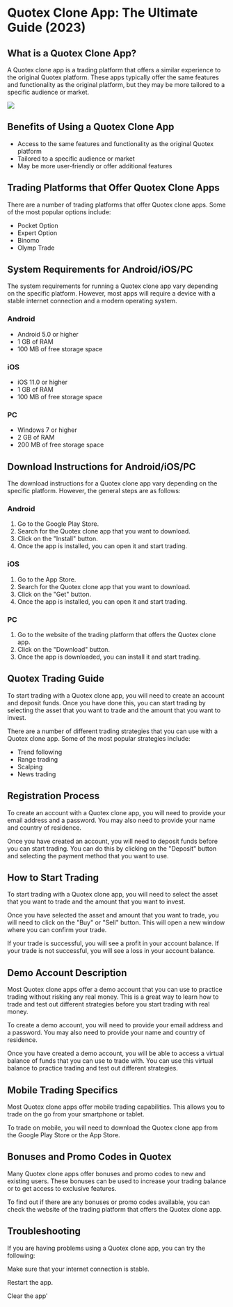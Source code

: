# Quotex Clone App: The Ultimate Guide (2023)

## What is a Quotex Clone App?

A Quotex clone app is a trading platform that offers a similar
experience to the original Quotex platform. These apps typically offer
the same features and functionality as the original platform, but they
may be more tailored to a specific audience or market.

[![](https://static.quotex.io/files/1_en/300_250.jpg)](https://traff.sbs/brokerqxsignupf)

## Benefits of Using a Quotex Clone App

-   Access to the same features and functionality as the original Quotex
    platform
-   Tailored to a specific audience or market
-   May be more user-friendly or offer additional features

## Trading Platforms that Offer Quotex Clone Apps

There are a number of trading platforms that offer Quotex clone apps.
Some of the most popular options include:

-   Pocket Option
-   Expert Option
-   Binomo
-   Olymp Trade

## System Requirements for Android/iOS/PC

The system requirements for running a Quotex clone app vary depending on
the specific platform. However, most apps will require a device with a
stable internet connection and a modern operating system.

### Android

-   Android 5.0 or higher
-   1 GB of RAM
-   100 MB of free storage space

### iOS

-   iOS 11.0 or higher
-   1 GB of RAM
-   100 MB of free storage space

### PC

-   Windows 7 or higher
-   2 GB of RAM
-   200 MB of free storage space

## Download Instructions for Android/iOS/PC

The download instructions for a Quotex clone app vary depending on the
specific platform. However, the general steps are as follows:

### Android

1.  Go to the Google Play Store.
2.  Search for the Quotex clone app that you want to download.
3.  Click on the "Install" button.
4.  Once the app is installed, you can open it and start trading.

### iOS

1.  Go to the App Store.
2.  Search for the Quotex clone app that you want to download.
3.  Click on the "Get" button.
4.  Once the app is installed, you can open it and start trading.

### PC

1.  Go to the website of the trading platform that offers the Quotex
    clone app.
2.  Click on the "Download" button.
3.  Once the app is downloaded, you can install it and start trading.

## Quotex Trading Guide

To start trading with a Quotex clone app, you will need to create an
account and deposit funds. Once you have done this, you can start
trading by selecting the asset that you want to trade and the amount
that you want to invest.

There are a number of different trading strategies that you can use with
a Quotex clone app. Some of the most popular strategies include:

-   Trend following
-   Range trading
-   Scalping
-   News trading

## Registration Process

To create an account with a Quotex clone app, you will need to provide
your email address and a password. You may also need to provide your
name and country of residence.

Once you have created an account, you will need to deposit funds before
you can start trading. You can do this by clicking on the
"Deposit" button and selecting the payment method that you want to
use.

## How to Start Trading

To start trading with a Quotex clone app, you will need to select the
asset that you want to trade and the amount that you want to invest.

Once you have selected the asset and amount that you want to trade, you
will need to click on the "Buy" or "Sell" button. This will
open a new window where you can confirm your trade.

If your trade is successful, you will see a profit in your account
balance. If your trade is not successful, you will see a loss in your
account balance.

## Demo Account Description

Most Quotex clone apps offer a demo account that you can use to practice
trading without risking any real money. This is a great way to learn how
to trade and test out different strategies before you start trading with
real money.

To create a demo account, you will need to provide your email address
and a password. You may also need to provide your name and country of
residence.

Once you have created a demo account, you will be able to access a
virtual balance of funds that you can use to trade with. You can use
this virtual balance to practice trading and test out different
strategies.

## Mobile Trading Specifics

Most Quotex clone apps offer mobile trading capabilities. This allows
you to trade on the go from your smartphone or tablet.

To trade on mobile, you will need to download the Quotex clone app from
the Google Play Store or the App Store.

## Bonuses and Promo Codes in Quotex

Many Quotex clone apps offer bonuses and promo codes to new and existing
users. These bonuses can be used to increase your trading balance or to
get access to exclusive features.

To find out if there are any bonuses or promo codes available, you can
check the website of the trading platform that offers the Quotex clone
app.

## Troubleshooting

If you are having problems using a Quotex clone app, you can try the
following:

Make sure that your internet connection is stable.

Restart the app.

Clear the app\'

